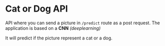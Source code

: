 # Cat or Dog API

API where you can send a picture in `/predict` route as a post request.
The application is based on a **CNN** *(deeplearning)*

It will predict if the picture represent a cat or a dog.
